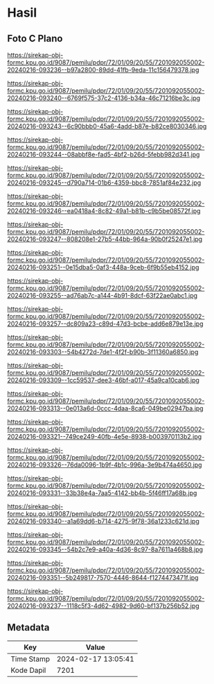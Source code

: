 # Hasil

## Foto C Plano

https://sirekap-obj-formc.kpu.go.id/9087/pemilu/pdpr/72/01/09/20/55/7201092055002-20240216-093236--b97a2800-89dd-41fb-9eda-11c156479378.jpg

https://sirekap-obj-formc.kpu.go.id/9087/pemilu/pdpr/72/01/09/20/55/7201092055002-20240216-093240--6769f575-37c2-4136-b34a-46c71216be3c.jpg

https://sirekap-obj-formc.kpu.go.id/9087/pemilu/pdpr/72/01/09/20/55/7201092055002-20240216-093243--6c90bbb0-45a6-4add-b87e-b82ce8030346.jpg

https://sirekap-obj-formc.kpu.go.id/9087/pemilu/pdpr/72/01/09/20/55/7201092055002-20240216-093244--08abbf8e-fad5-4bf2-b26d-5febb982d341.jpg

https://sirekap-obj-formc.kpu.go.id/9087/pemilu/pdpr/72/01/09/20/55/7201092055002-20240216-093245--d790a714-01b6-4359-bbc8-7851af84e232.jpg

https://sirekap-obj-formc.kpu.go.id/9087/pemilu/pdpr/72/01/09/20/55/7201092055002-20240216-093246--ea0418a4-8c82-49a1-b81b-c9b5be08572f.jpg

https://sirekap-obj-formc.kpu.go.id/9087/pemilu/pdpr/72/01/09/20/55/7201092055002-20240216-093247--808208e1-27b5-44bb-964a-90b0f25247e1.jpg

https://sirekap-obj-formc.kpu.go.id/9087/pemilu/pdpr/72/01/09/20/55/7201092055002-20240216-093251--0e15dba5-0af3-448a-9ceb-6f9b55eb4152.jpg

https://sirekap-obj-formc.kpu.go.id/9087/pemilu/pdpr/72/01/09/20/55/7201092055002-20240216-093255--ad76ab7c-a144-4b91-8dcf-63f22ae0abc1.jpg

https://sirekap-obj-formc.kpu.go.id/9087/pemilu/pdpr/72/01/09/20/55/7201092055002-20240216-093257--dc809a23-c89d-47d3-bcbe-add6e879e13e.jpg

https://sirekap-obj-formc.kpu.go.id/9087/pemilu/pdpr/72/01/09/20/55/7201092055002-20240216-093303--54b4272d-7de1-4f2f-b90b-3f11360a6850.jpg

https://sirekap-obj-formc.kpu.go.id/9087/pemilu/pdpr/72/01/09/20/55/7201092055002-20240216-093309--1cc59537-dee3-46bf-a017-45a9ca10cab6.jpg

https://sirekap-obj-formc.kpu.go.id/9087/pemilu/pdpr/72/01/09/20/55/7201092055002-20240216-093313--0e013a6d-0ccc-4daa-8ca6-049be02947ba.jpg

https://sirekap-obj-formc.kpu.go.id/9087/pemilu/pdpr/72/01/09/20/55/7201092055002-20240216-093321--749ce249-40fb-4e5e-8938-b003970113b2.jpg

https://sirekap-obj-formc.kpu.go.id/9087/pemilu/pdpr/72/01/09/20/55/7201092055002-20240216-093326--76da0096-1b9f-4b1c-996a-3e9b474a4650.jpg

https://sirekap-obj-formc.kpu.go.id/9087/pemilu/pdpr/72/01/09/20/55/7201092055002-20240216-093331--33b38e4a-7aa5-4142-bb4b-5f46ff17a68b.jpg

https://sirekap-obj-formc.kpu.go.id/9087/pemilu/pdpr/72/01/09/20/55/7201092055002-20240216-093340--a1a69dd6-b714-4275-9f78-36a1233c621d.jpg

https://sirekap-obj-formc.kpu.go.id/9087/pemilu/pdpr/72/01/09/20/55/7201092055002-20240216-093345--54b2c7e9-a40a-4d36-8c97-8a7611a468b8.jpg

https://sirekap-obj-formc.kpu.go.id/9087/pemilu/pdpr/72/01/09/20/55/7201092055002-20240216-093351--5b249817-7570-4446-8644-f1274473471f.jpg

https://sirekap-obj-formc.kpu.go.id/9087/pemilu/pdpr/72/01/09/20/55/7201092055002-20240216-093237--1118c5f3-4d62-4982-9d60-bf137b256b52.jpg


## Metadata

| Key        | Value               |
| ---------- | ------------------- |
| Time Stamp | 2024-02-17 13:05:41 |
| Kode Dapil | 7201                |



